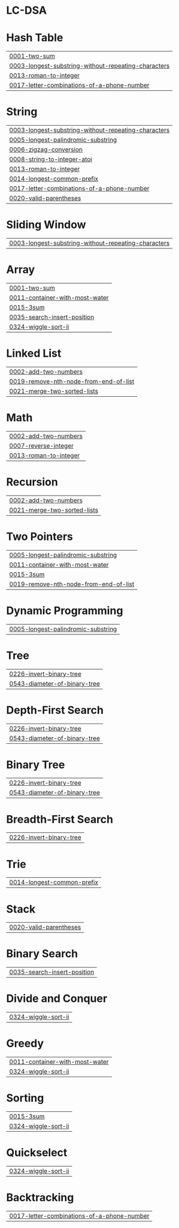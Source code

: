# LC-DSA


# Hash Table
|  |
| ------- |
| [0001-two-sum](https://github.com/irohit-mishra/LC-DSA/tree/master/0001-two-sum) |
| [0003-longest-substring-without-repeating-characters](https://github.com/irohit-mishra/LC-DSA/tree/master/0003-longest-substring-without-repeating-characters) |
| [0013-roman-to-integer](https://github.com/irohit-mishra/LC-DSA/tree/master/0013-roman-to-integer) |
| [0017-letter-combinations-of-a-phone-number](https://github.com/irohit-mishra/LC-DSA/tree/master/0017-letter-combinations-of-a-phone-number) |
# String
|  |
| ------- |
| [0003-longest-substring-without-repeating-characters](https://github.com/irohit-mishra/LC-DSA/tree/master/0003-longest-substring-without-repeating-characters) |
| [0005-longest-palindromic-substring](https://github.com/irohit-mishra/LC-DSA/tree/master/0005-longest-palindromic-substring) |
| [0006-zigzag-conversion](https://github.com/irohit-mishra/LC-DSA/tree/master/0006-zigzag-conversion) |
| [0008-string-to-integer-atoi](https://github.com/irohit-mishra/LC-DSA/tree/master/0008-string-to-integer-atoi) |
| [0013-roman-to-integer](https://github.com/irohit-mishra/LC-DSA/tree/master/0013-roman-to-integer) |
| [0014-longest-common-prefix](https://github.com/irohit-mishra/LC-DSA/tree/master/0014-longest-common-prefix) |
| [0017-letter-combinations-of-a-phone-number](https://github.com/irohit-mishra/LC-DSA/tree/master/0017-letter-combinations-of-a-phone-number) |
| [0020-valid-parentheses](https://github.com/irohit-mishra/LC-DSA/tree/master/0020-valid-parentheses) |
# Sliding Window
|  |
| ------- |
| [0003-longest-substring-without-repeating-characters](https://github.com/irohit-mishra/LC-DSA/tree/master/0003-longest-substring-without-repeating-characters) |
# Array
|  |
| ------- |
| [0001-two-sum](https://github.com/irohit-mishra/LC-DSA/tree/master/0001-two-sum) |
| [0011-container-with-most-water](https://github.com/irohit-mishra/LC-DSA/tree/master/0011-container-with-most-water) |
| [0015-3sum](https://github.com/irohit-mishra/LC-DSA/tree/master/0015-3sum) |
| [0035-search-insert-position](https://github.com/irohit-mishra/LC-DSA/tree/master/0035-search-insert-position) |
| [0324-wiggle-sort-ii](https://github.com/irohit-mishra/LC-DSA/tree/master/0324-wiggle-sort-ii) |
# Linked List
|  |
| ------- |
| [0002-add-two-numbers](https://github.com/irohit-mishra/LC-DSA/tree/master/0002-add-two-numbers) |
| [0019-remove-nth-node-from-end-of-list](https://github.com/irohit-mishra/LC-DSA/tree/master/0019-remove-nth-node-from-end-of-list) |
| [0021-merge-two-sorted-lists](https://github.com/irohit-mishra/LC-DSA/tree/master/0021-merge-two-sorted-lists) |
# Math
|  |
| ------- |
| [0002-add-two-numbers](https://github.com/irohit-mishra/LC-DSA/tree/master/0002-add-two-numbers) |
| [0007-reverse-integer](https://github.com/irohit-mishra/LC-DSA/tree/master/0007-reverse-integer) |
| [0013-roman-to-integer](https://github.com/irohit-mishra/LC-DSA/tree/master/0013-roman-to-integer) |
# Recursion
|  |
| ------- |
| [0002-add-two-numbers](https://github.com/irohit-mishra/LC-DSA/tree/master/0002-add-two-numbers) |
| [0021-merge-two-sorted-lists](https://github.com/irohit-mishra/LC-DSA/tree/master/0021-merge-two-sorted-lists) |
# Two Pointers
|  |
| ------- |
| [0005-longest-palindromic-substring](https://github.com/irohit-mishra/LC-DSA/tree/master/0005-longest-palindromic-substring) |
| [0011-container-with-most-water](https://github.com/irohit-mishra/LC-DSA/tree/master/0011-container-with-most-water) |
| [0015-3sum](https://github.com/irohit-mishra/LC-DSA/tree/master/0015-3sum) |
| [0019-remove-nth-node-from-end-of-list](https://github.com/irohit-mishra/LC-DSA/tree/master/0019-remove-nth-node-from-end-of-list) |
# Dynamic Programming
|  |
| ------- |
| [0005-longest-palindromic-substring](https://github.com/irohit-mishra/LC-DSA/tree/master/0005-longest-palindromic-substring) |
# Tree
|  |
| ------- |
| [0226-invert-binary-tree](https://github.com/irohit-mishra/LC-DSA/tree/master/0226-invert-binary-tree) |
| [0543-diameter-of-binary-tree](https://github.com/irohit-mishra/LC-DSA/tree/master/0543-diameter-of-binary-tree) |
# Depth-First Search
|  |
| ------- |
| [0226-invert-binary-tree](https://github.com/irohit-mishra/LC-DSA/tree/master/0226-invert-binary-tree) |
| [0543-diameter-of-binary-tree](https://github.com/irohit-mishra/LC-DSA/tree/master/0543-diameter-of-binary-tree) |
# Binary Tree
|  |
| ------- |
| [0226-invert-binary-tree](https://github.com/irohit-mishra/LC-DSA/tree/master/0226-invert-binary-tree) |
| [0543-diameter-of-binary-tree](https://github.com/irohit-mishra/LC-DSA/tree/master/0543-diameter-of-binary-tree) |
# Breadth-First Search
|  |
| ------- |
| [0226-invert-binary-tree](https://github.com/irohit-mishra/LC-DSA/tree/master/0226-invert-binary-tree) |
# Trie
|  |
| ------- |
| [0014-longest-common-prefix](https://github.com/irohit-mishra/LC-DSA/tree/master/0014-longest-common-prefix) |
# Stack
|  |
| ------- |
| [0020-valid-parentheses](https://github.com/irohit-mishra/LC-DSA/tree/master/0020-valid-parentheses) |
# Binary Search
|  |
| ------- |
| [0035-search-insert-position](https://github.com/irohit-mishra/LC-DSA/tree/master/0035-search-insert-position) |
# Divide and Conquer
|  |
| ------- |
| [0324-wiggle-sort-ii](https://github.com/irohit-mishra/LC-DSA/tree/master/0324-wiggle-sort-ii) |
# Greedy
|  |
| ------- |
| [0011-container-with-most-water](https://github.com/irohit-mishra/LC-DSA/tree/master/0011-container-with-most-water) |
| [0324-wiggle-sort-ii](https://github.com/irohit-mishra/LC-DSA/tree/master/0324-wiggle-sort-ii) |
# Sorting
|  |
| ------- |
| [0015-3sum](https://github.com/irohit-mishra/LC-DSA/tree/master/0015-3sum) |
| [0324-wiggle-sort-ii](https://github.com/irohit-mishra/LC-DSA/tree/master/0324-wiggle-sort-ii) |
# Quickselect
|  |
| ------- |
| [0324-wiggle-sort-ii](https://github.com/irohit-mishra/LC-DSA/tree/master/0324-wiggle-sort-ii) |
# Backtracking
|  |
| ------- |
| [0017-letter-combinations-of-a-phone-number](https://github.com/irohit-mishra/LC-DSA/tree/master/0017-letter-combinations-of-a-phone-number) |